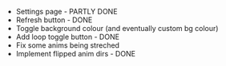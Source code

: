 * Settings page - PARTLY DONE
* Refresh button - DONE
* Toggle background colour (and eventually custom bg colour)
* Add loop toggle button - DONE
* Fix some anims being streched
* Implement flipped anim dirs - DONE